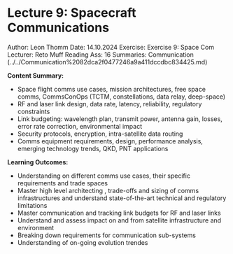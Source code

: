 # Lecture 9: Spacecraft Communications

Author: Leon Thomm
Date: 14.10.2024
Exercise: Exercise 9: Space Com
Lecturer: Reto Muff
Reading Ass: 16
Summaries: Communication (../../Communication%2082dca2f0477246a9a411dccdbc834425.md)

**Content Summary:**

- Space flight comms use cases, mission architectures, free space comms, CommsConOps (TCTM, constellations, data relay, deep-space)
- RF and laser link design, data rate, latency, reliability, regulatory constraints
- Link budgeting: wavelength plan, transmit power, antenna gain, losses, error rate correction, environmental impact
- Security protocols, encryption, intra-satellite data routing
- Comms equipment requirements, design, performance analysis, emerging technology trends, QKD, PNT applications

**Learning Outcomes:**

- Understanding on different comms use cases, their specific requirements and trade spaces
- Master high level architecting , trade-offs and sizing of comms infrastructures and understand state-of-the-art technical and regulatory limitations
- Master communication and tracking link budgets for RF and laser links
- Understand and assess impact on and from satellite infrastructure and environment
- Breaking down requirements for communication sub-systems
- Understanding of on-going evolution trendes